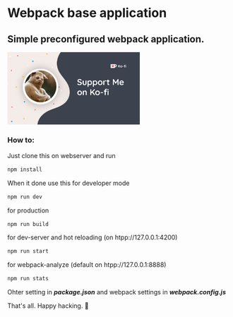 # Webpack base application

## Simple preconfigured webpack application. 
<a href="https://ko-fi.com/dmediadecoy"><img src="example/7150dbb8-4c4f-4cde-bec1-e0f690512e64.png" width="300"></a>

### How to:

Just clone this on webserver and run
```bash
npm install
```

When it done
use this for developer mode

```bash
npm run dev
```
for production
```bash
npm run build
```
for dev-server and hot reloading (on htpp://127.0.0.1:4200)

```bash
npm run start
```
for webpack-analyze (default on htpp://127.0.0.1:8888)

```bash
npm run stats
```


Ohter setting in **_package.json_** and webpack settings in **_webpack.config.js_**

That's all. Happy hacking. :heart_decoration:


